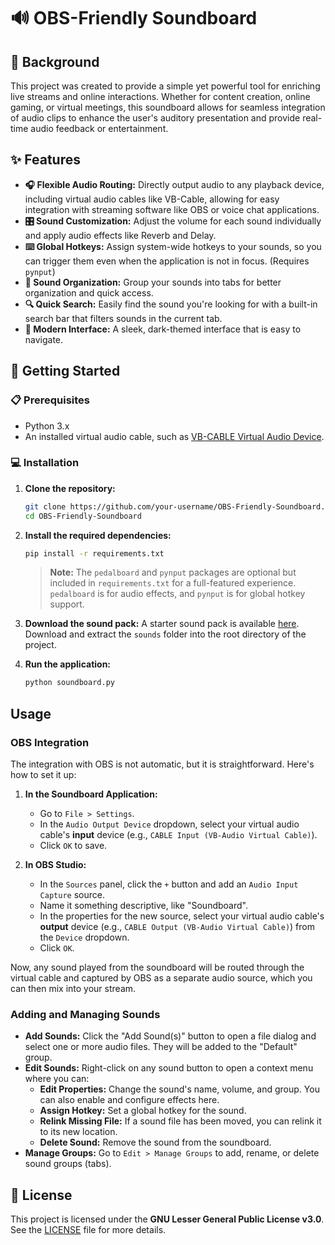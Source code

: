 # 🔊 OBS-Friendly Soundboard

## 📖 Background

This project was created to provide a simple yet powerful tool for enriching live streams and online interactions. Whether for content creation, online gaming, or virtual meetings, this soundboard allows for seamless integration of audio clips to enhance the user's auditory presentation and provide real-time audio feedback or entertainment.

## ✨ Features

*   **🎧 Flexible Audio Routing:** Directly output audio to any playback device, including virtual audio cables like VB-Cable, allowing for easy integration with streaming software like OBS or voice chat applications.
*   **🎛️ Sound Customization:** Adjust the volume for each sound individually and apply audio effects like Reverb and Delay.
*   **⌨️ Global Hotkeys:** Assign system-wide hotkeys to your sounds, so you can trigger them even when the application is not in focus. (Requires `pynput`)
*   **📂 Sound Organization:** Group your sounds into tabs for better organization and quick access.
*   **🔍 Quick Search:** Easily find the sound you're looking for with a built-in search bar that filters sounds in the current tab.
*   **💅 Modern Interface:** A sleek, dark-themed interface that is easy to navigate.

## 🚀 Getting Started

### 📋 Prerequisites

*   Python 3.x
*   An installed virtual audio cable, such as [VB-CABLE Virtual Audio Device](https://vb-audio.com/Cable/).

### 💻 Installation

1.  **Clone the repository:**
    ```bash
    git clone https://github.com/your-username/OBS-Friendly-Soundboard.git
    cd OBS-Friendly-Soundboard
    ```

2.  **Install the required dependencies:**
    ```bash
    pip install -r requirements.txt
    ```
    > **Note:** The `pedalboard` and `pynput` packages are optional but included in `requirements.txt` for a full-featured experience. `pedalboard` is for audio effects, and `pynput` is for global hotkey support.

3.  **Download the sound pack:**
    A starter sound pack is available [here](https://files.catbox.moe/qvrvbo.zip). Download and extract the `sounds` folder into the root directory of the project.

4.  **Run the application:**
    ```bash
    python soundboard.py
    ```

## Usage

### OBS Integration

The integration with OBS is not automatic, but it is straightforward. Here's how to set it up:

1.  **In the Soundboard Application:**
    *   Go to `File > Settings`.
    *   In the `Audio Output Device` dropdown, select your virtual audio cable's **input** device (e.g., `CABLE Input (VB-Audio Virtual Cable)`).
    *   Click `OK` to save.

2.  **In OBS Studio:**
    *   In the `Sources` panel, click the `+` button and add an `Audio Input Capture` source.
    *   Name it something descriptive, like "Soundboard".
    *   In the properties for the new source, select your virtual audio cable's **output** device (e.g., `CABLE Output (VB-Audio Virtual Cable)`) from the `Device` dropdown.
    *   Click `OK`.

Now, any sound played from the soundboard will be routed through the virtual cable and captured by OBS as a separate audio source, which you can then mix into your stream.

### Adding and Managing Sounds

*   **Add Sounds:** Click the "Add Sound(s)" button to open a file dialog and select one or more audio files. They will be added to the "Default" group.
*   **Edit Sounds:** Right-click on any sound button to open a context menu where you can:
    *   **Edit Properties:** Change the sound's name, volume, and group. You can also enable and configure effects here.
    *   **Assign Hotkey:** Set a global hotkey for the sound.
    *   **Relink Missing File:** If a sound file has been moved, you can relink it to its new location.
    *   **Delete Sound:** Remove the sound from the soundboard.
*   **Manage Groups:** Go to `Edit > Manage Groups` to add, rename, or delete sound groups (tabs).

## 📝 License

This project is licensed under the **GNU Lesser General Public License v3.0**. See the [LICENSE](LICENSE) file for more details.
